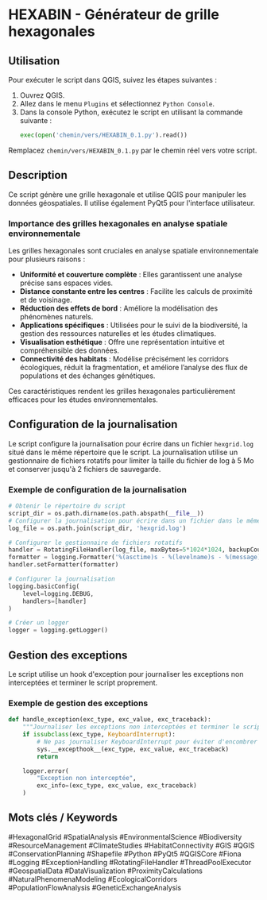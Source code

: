 # HEXABIN - Générateur de grille hexagonales

## Utilisation

Pour exécuter le script dans QGIS, suivez les étapes suivantes :

1. Ouvrez QGIS.
2. Allez dans le menu `Plugins` et sélectionnez `Python Console`.
3. Dans la console Python, exécutez le script en utilisant la commande suivante :
    ```python
    exec(open('chemin/vers/HEXABIN_0.1.py').read())
    ```

Remplacez `chemin/vers/HEXABIN_0.1.py` par le chemin réel vers votre script.

## Description

Ce script génère une grille hexagonale et utilise QGIS pour manipuler les données géospatiales. Il utilise également PyQt5 pour l'interface utilisateur.

### Importance des grilles hexagonales en analyse spatiale environnementale

Les grilles hexagonales sont cruciales en analyse spatiale environnementale pour plusieurs raisons :

- **Uniformité et couverture complète** : Elles garantissent une analyse précise sans espaces vides.
- **Distance constante entre les centres** : Facilite les calculs de proximité et de voisinage.
- **Réduction des effets de bord** : Améliore la modélisation des phénomènes naturels.
- **Applications spécifiques** : Utilisées pour le suivi de la biodiversité, la gestion des ressources naturelles et les études climatiques.
- **Visualisation esthétique** : Offre une représentation intuitive et compréhensible des données.
- **Connectivité des habitats** : Modélise précisément les corridors écologiques, réduit la fragmentation, et améliore l’analyse des flux de populations et des échanges génétiques.

Ces caractéristiques rendent les grilles hexagonales particulièrement efficaces pour les études environnementales.

## Configuration de la journalisation

Le script configure la journalisation pour écrire dans un fichier `hexgrid.log` situé dans le même répertoire que le script. La journalisation utilise un gestionnaire de fichiers rotatifs pour limiter la taille du fichier de log à 5 Mo et conserver jusqu'à 2 fichiers de sauvegarde.

### Exemple de configuration de la journalisation

```python
# Obtenir le répertoire du script
script_dir = os.path.dirname(os.path.abspath(__file__))
# Configurer la journalisation pour écrire dans un fichier dans le même répertoire que le script
log_file = os.path.join(script_dir, 'hexgrid.log')

# Configurer le gestionnaire de fichiers rotatifs
handler = RotatingFileHandler(log_file, maxBytes=5*1024*1024, backupCount=2)
formatter = logging.Formatter('%(asctime)s - %(levelname)s - %(message)s', datefmt='%Y-%m-%d %H:%M:%S')
handler.setFormatter(formatter)

# Configurer la journalisation
logging.basicConfig(
    level=logging.DEBUG,
    handlers=[handler]
)

# Créer un logger
logger = logging.getLogger()
```
## Gestion des exceptions
Le script utilise un hook d'exception pour journaliser les exceptions non interceptées et terminer le script proprement.

### Exemple de gestion des exceptions
```python
def handle_exception(exc_type, exc_value, exc_traceback):
    """Journaliser les exceptions non interceptées et terminer le script."""
    if issubclass(exc_type, KeyboardInterrupt):
        # Ne pas journaliser KeyboardInterrupt pour éviter d'encombrer le fichier de log
        sys.__excepthook__(exc_type, exc_value, exc_traceback)
        return

    logger.error(
        "Exception non interceptée",
        exc_info=(exc_type, exc_value, exc_traceback)
    )
```
## Mots clés / Keywords
#HexagonalGrid #SpatialAnalysis #EnvironmentalScience #Biodiversity #ResourceManagement #ClimateStudies #HabitatConnectivity #GIS #QGIS #ConservationPlanning #Shapefile #Python #PyQt5 #QGISCore #Fiona #Logging #ExceptionHandling #RotatingFileHandler #ThreadPoolExecutor #GeospatialData #DataVisualization #ProximityCalculations #NaturalPhenomenaModeling #EcologicalCorridors #PopulationFlowAnalysis #GeneticExchangeAnalysis

